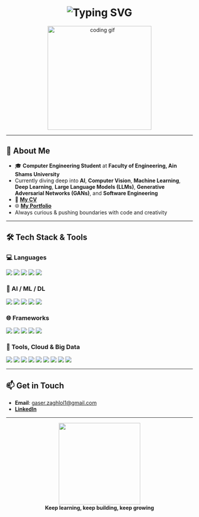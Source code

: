 <h1 align="center">
  <img src="https://readme-typing-svg.herokuapp.com?size=38&duration=4000&color=00A3FF&center=true&vCenter=true&width=600&lines=Hi+there%2C+I'm+Gaser+👋" alt="Typing SVG">
</h1>

<p align="center">
  <img src="https://media.giphy.com/media/f3iwJFOVOwuy7K6FFw/giphy.gif" width="280" alt="coding gif"/>
</p>

---

## 🚀 About Me

- 🎓 **Computer Engineering Student** at **Faculty of Engineering, Ain Shams University**
- Currently diving deep into **AI**, **Computer Vision**, **Machine Learning**, **Deep Learning**, **Large Language Models (LLMs)**, **Generative Adversarial Networks (GANs)**, and **Software Engineering**
- 📄 [**My CV**](https://drive.google.com/drive/folders/1M_yy9yjjR3gWq3Y65crUA7KiMAk5KWXv)  
- 🌐 [**My Portfolio**](https://gaserzaghloul.github.io/gaserzaghloul/)  
- Always curious & pushing boundaries with code and creativity

---

## 🛠 Tech Stack & Tools

### 💻 Languages
<p>
  <img src="https://img.shields.io/badge/C++-00599C?style=plastic&logo=cplusplus&logoColor=white"/>
  <img src="https://img.shields.io/badge/Python-3776AB?style=plastic&logo=python&logoColor=white"/>
  <img src="https://img.shields.io/badge/Java-007396?style=plastic&logo=openjdk&logoColor=white"/>
  <img src="https://img.shields.io/badge/SQL-003B57?style=plastic&logo=mysql&logoColor=white"/>
  <img src="https://img.shields.io/badge/JavaScript-F7E01D?style=plastic&logo=javascript&logoColor=black"/>
</p>

### 🤖 AI / ML / DL
<p>
  <img src="https://img.shields.io/badge/Scikit--Learn-F7931E?style=plastic&logo=scikitlearn&logoColor=white"/>
  <img src="https://img.shields.io/badge/TensorFlow-FF6F00?style=plastic&logo=tensorflow&logoColor=white"/>
  <img src="https://img.shields.io/badge/Keras-D00000?style=plastic&logo=keras&logoColor=white"/>
  <img src="https://img.shields.io/badge/PyTorch-EE4C2C?style=plastic&logo=pytorch&logoColor=white"/>
  <img src="https://img.shields.io/badge/OpenCV-5C3EE8?style=plastic&logo=opencv&logoColor=white"/>
</p>

### 🌐 Frameworks
<p>
  <img src="https://img.shields.io/badge/HTML5-E34F26?style=plastic&logo=html5&logoColor=white"/>
  <img src="https://img.shields.io/badge/CSS3-1572B6?style=plastic&logo=css3&logoColor=white"/>
  <img src="https://img.shields.io/badge/Flask-000000?style=plastic&logo=flask&logoColor=white"/>
  <img src="https://img.shields.io/badge/Django-092E20?style=plastic&logo=django&logoColor=white"/>
  <img src="https://img.shields.io/badge/Node.js-339933?style=plastic&logo=nodedotjs&logoColor=white"/>
</p>

### 🔧 Tools, Cloud & Big Data
<p>
  <img src="https://img.shields.io/badge/Selenium-43B02A?style=plastic&logo=selenium&logoColor=white"/>
  <img src="https://img.shields.io/badge/Jira-0052CC?style=plastic&logo=jira&logoColor=white"/>
  <img src="https://img.shields.io/badge/Matplotlib-11557C?style=plastic&logo=matplotlib&logoColor=white"/>
  <img src="https://img.shields.io/badge/Pandas-150458?style=plastic&logo=pandas&logoColor=white"/>
  <img src="https://img.shields.io/badge/NumPy-013243?style=plastic&logo=numpy&logoColor=white"/>
  <img src="https://img.shields.io/badge/Docker-2496ED?style=plastic&logo=docker&logoColor=white"/>
  <img src="https://img.shields.io/badge/AWS-232F3E?style=plastic&logo=amazonaws&logoColor=white"/>
  <img src="https://img.shields.io/badge/Hadoop-FF9900?style=plastic&logo=apachehadoop&logoColor=black"/>
  <img src="https://img.shields.io/badge/Apache%20Spark-E25A1C?style=plastic&logo=apachespark&logoColor=white"/>
</p>

---

## 📫 Get in Touch

- **Email**: [gaser.zaghlol1@gmail.com](mailto:gaser.zaghlol1@gmail.com)  
- [**LinkedIn**](https://www.linkedin.com)

---

<p align="center">
  <img src="https://media.giphy.com/media/3o7bu3XilJ5BOiSGic/giphy.gif" width="220"/>
  <br>
  <b>Keep learning, keep building, keep growing</b>
</p>
